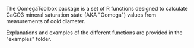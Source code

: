 The OomegaToolbox package is a set of R functions designed to calculate CaCO3 mineral saturation state (AKA "Oomega") values from measurements of ooid diameter.

Explanations and examples of the different functions are provided in the "examples" folder.
